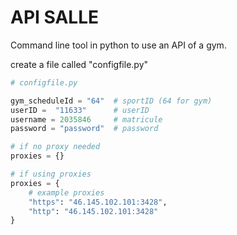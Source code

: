 # API SALLE
Command line tool in python to use an API of a gym.

create a file called "configfile.py"

```python
# configfile.py

gym_scheduleId = "64"  # sportID (64 for gym)
userID =  "11633"      # userID
username = 2035846     # matricule
password = "password"  # password

# if no proxy needed
proxies = {}  

# if using proxies
proxies = {
    # example proxies
    "https": "46.145.102.101:3428",
    "http": "46.145.102.101:3428"
}
```
